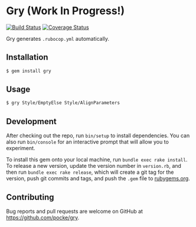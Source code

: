 # Gry (Work In Progress!)

[![Build Status](https://travis-ci.org/pocke/gry.svg?branch=master)](https://travis-ci.org/pocke/gry)
[![Coverage Status](https://coveralls.io/repos/github/pocke/gry/badge.svg?branch=master)](https://coveralls.io/github/pocke/gry?branch=master)

Gry generates `.rubocop.yml` automatically.

## Installation

```sh
$ gem install gry
```

## Usage

```sh
$ gry Style/EmptyElse Style/AlignParameters
```

## Development

After checking out the repo, run `bin/setup` to install dependencies. You can also run `bin/console` for an interactive prompt that will allow you to experiment.

To install this gem onto your local machine, run `bundle exec rake install`. To release a new version, update the version number in `version.rb`, and then run `bundle exec rake release`, which will create a git tag for the version, push git commits and tags, and push the `.gem` file to [rubygems.org](https://rubygems.org).

## Contributing

Bug reports and pull requests are welcome on GitHub at https://github.com/pocke/gry.

